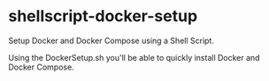 # shellscript-docker-setup
Setup Docker and Docker Compose using a Shell Script.

Using the DockerSetup.sh you'll be able to quickly install Docker and Docker Compose.
